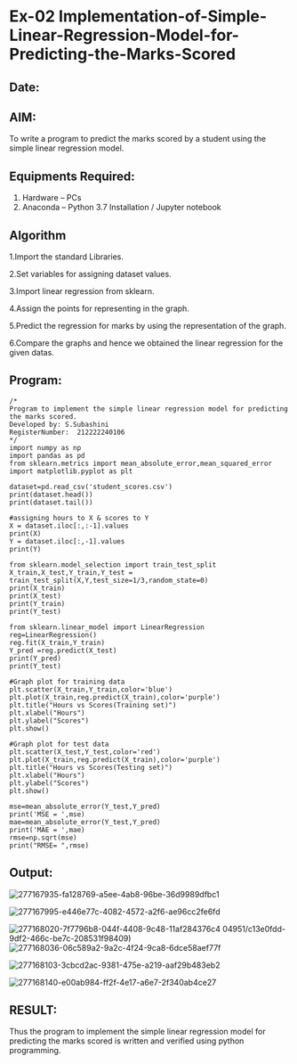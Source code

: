 # Ex-02 Implementation-of-Simple-Linear-Regression-Model-for-Predicting-the-Marks-Scored
## Date:


## AIM:
To write a program to predict the marks scored by a student using the simple linear regression model.

## Equipments Required:
1. Hardware – PCs
2. Anaconda – Python 3.7 Installation / Jupyter notebook

## Algorithm
1.Import the standard Libraries.

2.Set variables for assigning dataset values.

3.Import linear regression from sklearn.

4.Assign the points for representing in the graph.

5.Predict the regression for marks by using the representation of the graph.

6.Compare the graphs and hence we obtained the linear regression for the given datas.

## Program:
```
/*
Program to implement the simple linear regression model for predicting the marks scored.
Developed by: S.Subashini
RegisterNumber:  212222240106
*/
import numpy as np
import pandas as pd
from sklearn.metrics import mean_absolute_error,mean_squared_error
import matplotlib.pyplot as plt

dataset=pd.read_csv('student_scores.csv')
print(dataset.head())
print(dataset.tail())

#assigning hours to X & scores to Y
X = dataset.iloc[:,:-1].values
print(X)
Y = dataset.iloc[:,-1].values
print(Y)

from sklearn.model_selection import train_test_split
X_train,X_test,Y_train,Y_test = train_test_split(X,Y,test_size=1/3,random_state=0)
print(X_train)
print(X_test)
print(Y_train)
print(Y_test)

from sklearn.linear_model import LinearRegression
reg=LinearRegression()
reg.fit(X_train,Y_train)
Y_pred =reg.predict(X_test)
print(Y_pred)
print(Y_test)

#Graph plot for training data
plt.scatter(X_train,Y_train,color='blue')
plt.plot(X_train,reg.predict(X_train),color='purple')
plt.title("Hours vs Scores(Training set)")
plt.xlabel("Hours")
plt.ylabel("Scores")
plt.show()

#Graph plot for test data
plt.scatter(X_test,Y_test,color='red')
plt.plot(X_train,reg.predict(X_train),color='purple')
plt.title("Hours vs Scores(Testing set)")
plt.xlabel("Hours")
plt.ylabel("Scores")
plt.show()

mse=mean_absolute_error(Y_test,Y_pred)
print('MSE = ',mse)
mae=mean_absolute_error(Y_test,Y_pred)
print('MAE = ',mae)
rmse=np.sqrt(mse)
print("RMSE= ",rmse)
```

## Output:
![277167935-fa128769-a5ee-4ab8-96be-36d9989dfbc1](https://github.com/SubashiniSenniappan/Implementation-of-Simple-Linear-Regression-Model-for-Predicting-the-Marks-Scored/assets/119404951/fa640f3f-fa6d-4cdd-966a-f8c6700db184)

![277167995-e446e77c-4082-4572-a2f6-ae96cc2fe6fd](https://github.com/SubashiniSenniappan/Implementation-of-Simple-Linear-Regression-Model-for-Predicting-the-Marks-Scored/assets/119404951/be195996-4c94-4d1b-ac6a-dba15cfb3465)




![277168020-7f7796b8-044f-4408-9c48-11af284376c4](https://github.com/SubashiniSenniappan/Implementation-of-Simple-Linear-Regression-Model-for-Predicting-the-Marks-Scored/assets/119404951/d69b6641-d490-4bdb-964b-ea4ce8659f8e)
04951/c13e0fdd-9df2-466c-be7c-208531f98409)
![277168036-06c589a2-9a2c-4f24-9ca8-6dce58aef77f](https://github.com/SubashiniSenniappan/Implementation-of-Simple-Linear-Regression-Model-for-Predicting-the-Marks-Scored/assets/119404951/f05d272b-b501-4a5e-bfe8-a26a41deeb8f)

![277168103-3cbcd2ac-9381-475e-a219-aaf29b483eb2](https://github.com/SubashiniSenniappan/Implementation-of-Simple-Linear-Regression-Model-for-Predicting-the-Marks-Scored/assets/119404951/50224363-1aaf-44f6-9278-304f9d841379)


![277168140-e00ab984-ff2f-4e17-a6e7-2f340ab4ce27](https://github.com/SubashiniSenniappan/Implementation-of-Simple-Linear-Regression-Model-for-Predicting-the-Marks-Scored/assets/119404951/2128af39-5483-4892-916b-3359d46a38e7)

## RESULT:
Thus the program to implement the simple linear regression model for predicting the marks scored is written and verified using python programming.
